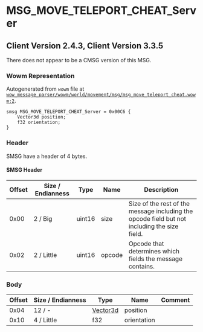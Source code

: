 # MSG_MOVE_TELEPORT_CHEAT_Server

## Client Version 2.4.3, Client Version 3.3.5

There does not appear to be a CMSG version of this MSG.

### Wowm Representation

Autogenerated from `wowm` file at [`wow_message_parser/wowm/world/movement/msg/msg_move_teleport_cheat.wowm:2`](https://github.com/gtker/wow_messages/tree/main/wow_message_parser/wowm/world/movement/msg/msg_move_teleport_cheat.wowm#L2).
```rust,ignore
smsg MSG_MOVE_TELEPORT_CHEAT_Server = 0x00C6 {
    Vector3d position;
    f32 orientation;
}
```
### Header

SMSG have a header of 4 bytes.

#### SMSG Header

| Offset | Size / Endianness | Type   | Name   | Description |
| ------ | ----------------- | ------ | ------ | ----------- |
| 0x00   | 2 / Big           | uint16 | size   | Size of the rest of the message including the opcode field but not including the size field.|
| 0x02   | 2 / Little        | uint16 | opcode | Opcode that determines which fields the message contains.|

### Body

| Offset | Size / Endianness | Type | Name | Comment |
| ------ | ----------------- | ---- | ---- | ------- |
| 0x04 | 12 / - | [Vector3d](vector3d.md) | position |  |
| 0x10 | 4 / Little | f32 | orientation |  |


